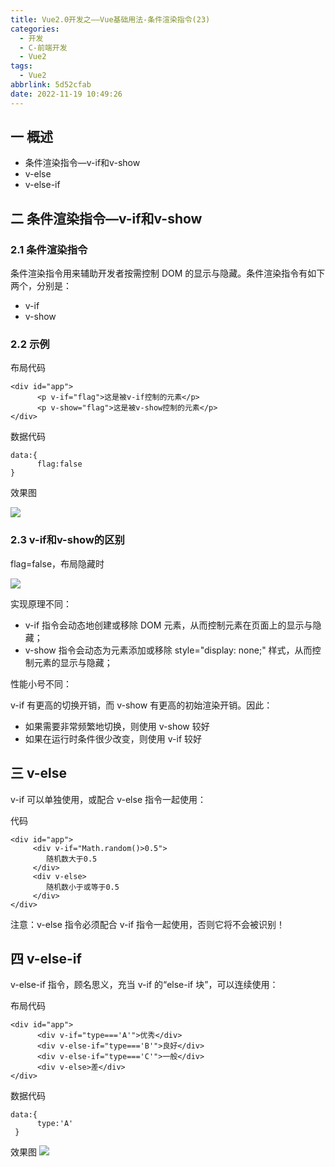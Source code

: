 ```yaml
---
title: Vue2.0开发之——Vue基础用法-条件渲染指令(23)
categories:
  - 开发
  - C-前端开发
  - Vue2
tags:
  - Vue2
abbrlink: 5d52cfab
date: 2022-11-19 10:49:26
---
```

## 一 概述

* 条件渲染指令—v-if和v-show
* v-else
* v-else-if

<!--more-->

## 二 条件渲染指令—v-if和v-show

### 2.1 条件渲染指令

条件渲染指令用来辅助开发者按需控制 DOM 的显示与隐藏。条件渲染指令有如下两个，分别是：

* v-if
* v-show

### 2.2 示例

布局代码

```
<div id="app">
      <p v-if="flag">这是被v-if控制的元素</p>
      <p v-show="flag">这是被v-show控制的元素</p>
</div>
```

数据代码

```
data:{
      flag:false
}
```

效果图

![][1]

### 2.3 v-if和v-show的区别

flag=false，布局隐藏时

![][2]

实现原理不同：

* v-if 指令会动态地创建或移除 DOM 元素，从而控制元素在页面上的显示与隐藏；
* v-show 指令会动态为元素添加或移除 style="display: none;" 样式，从而控制元素的显示与隐藏；

性能小号不同：

v-if 有更高的切换开销，而 v-show 有更高的初始渲染开销。因此：

* 如果需要非常频繁地切换，则使用 v-show 较好
*  如果在运行时条件很少改变，则使用 v-if 较好

## 三 v-else

v-if 可以单独使用，或配合 v-else 指令一起使用：

代码

```
<div id="app">
     <div v-if="Math.random()>0.5">
        随机数大于0.5
     </div> 
     <div v-else>
        随机数小于或等于0.5
     </div> 
</div>
```

注意：v-else 指令必须配合 v-if 指令一起使用，否则它将不会被识别！

## 四 v-else-if

v-else-if 指令，顾名思义，充当 v-if 的“else-if 块”，可以连续使用：

布局代码

```
<div id="app">
      <div v-if="type==='A'">优秀</div> 
      <div v-else-if="type==='B'">良好</div> 
      <div v-else-if="type==='C'">一般</div> 
      <div v-else>差</div> 
</div>
```

数据代码

```
data:{
      type:'A'
 }
```

效果图
![][3]



[1]:https://raw.githubusercontent.com/PGzxc/CDN/master/blog-vue/vue02-23-v-if-show-sample.gif
[2]:https://raw.githubusercontent.com/PGzxc/CDN/master/blog-vue/vue02-23-v-if-show-diff.png
[3]:https://raw.githubusercontent.com/PGzxc/CDN/master/blog-vue/vue02-23-v-else-if-sample.gif